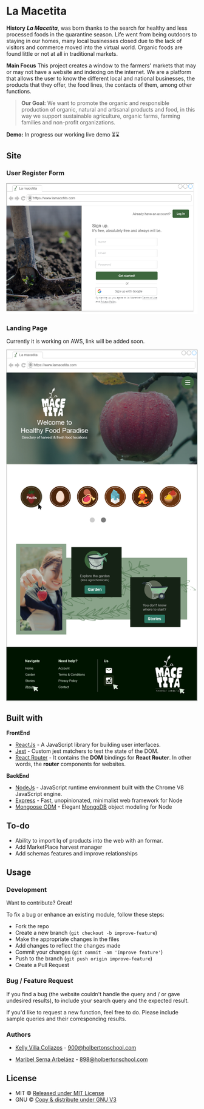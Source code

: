 # La Macetita

__History__
***La Macetita***, was born thanks to the search for healthy and less processed foods in the quarantine season. Life went from being outdoors to staying in our homes, many local businesses closed due to the lack of visitors and commerce moved into the virtual world. Organic foods are found little or not at all in traditional markets.

__Main Focus__
This project creates a window to the farmers' markets that may or may not have a website and indexing on the internet. We are a platform that allows the user to know the different local and national businesses, the products that they offer, the food lines, the contacts of them, among other functions.

>__Our Goal:__ 
We want to promote the organic and responsible production of organic, natural and artisanal products and food, in this way we support sustainable agriculture, organic farms, farming families and non-profit organizations.

__Demo:__ In progress our working live demo ⏳⌛

## Site

### User Register Form
![](https://raw.githubusercontent.com/02KellyV/La_Macetita/master/images/mockups/sign_up.png)
### Landing Page
Currently it is working on AWS, link will be added soon.

![](https://raw.githubusercontent.com/02KellyV/La_Macetita/master/images/mockups/landing.png)
## Built with 

__FrontEnd__

- [ReactJs](https://reactjs.org/) - A JavaScript library for building user interfaces.
- [Jest](https://github.com/testing-library/jest-dom) - Custom jest matchers to test the state of the DOM.
- [React Router](https://reacttraining.com/react-router/web/guides/quick-start) - It contains the **DOM** bindings for **React Router**. In other words, the **router** components for websites.

__BackEnd__
- [NodeJs](https://nodejs.org/) - JavaScript runtime environment built with the Chrome V8 JavaScript engine.
- [Express](https://expressjs.com/) - Fast, unopinionated, minimalist web framework for Node
- [Mongoose ODM](https://mongoosejs.com/) - Elegant [MongoDB](https://www.mongodb.com/) object modeling for Node

## To-do
- Ability to import lq of products into the web with an formar.
- Add MarketPlace harvest manager
- Add schemas features and improve relationships

## Usage 

### Development
Want to contribute? Great!

To fix a bug or enhance an existing module, follow these steps:

- Fork the repo
- Create a new branch (`git checkout -b improve-feature`)
- Make the appropriate changes in the files
- Add changes to reflect the changes made
- Commit your changes (`git commit -am 'Improve feature'`)
- Push to the branch (`git push origin improve-feature`)
- Create a Pull Request 

### Bug / Feature Request

If you find a bug (the website couldn't handle the query and / or gave undesired results), to include your search query and the expected result.

If you'd like to request a new function, feel free to do. Please include sample queries and their corresponding results.

### Authors

* [Kelly Villa Collazos](https://github.com/02KellyV) - 900@holbertonschool.com

* [Maribel Serna Arbeláez](https://github.com/MarySerna) - 898@holbertonschool.com

## License

- MIT © [Released under MIT License ](https://github.com/02KellyV/La_Macetita_API/blob/f63bbde550352c41b109bfb3a225eba403912c85/LICENSE)
- GNU © [Copy & distribute under GNU V3](https://github.com/02KellyV/La_Macetita/blob/master/LICENSE)
